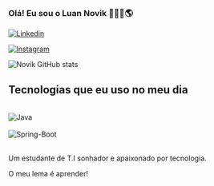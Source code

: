 ### Olá! Eu sou o Luan Novik 👨‍💻🌴🌎

[![Linkedin](https://img.shields.io/badge/LinkedIn-0077B5?style=for-the-badge&logo=linkedin&logoColor=white)](https://www.linkedin.com/in/luannovikprogradorjavati/)

[![Instagram](https://img.shields.io/badge/Instagram-E4405F?style=for-the-badge&logo=instagram&logoColor=white)](https://www.instagram.com/luannovik)

![Novik GitHub stats](https://github-readme-stats.vercel.app/api?username=lnovik&show_icons=true&theme=dracula)

## Tecnologias que eu uso no meu dia

<div style= "display: inline_block"><br/>
    <img align= "center" alt="Java" src="https://img.shields.io/badge/Java-ED8B00?style=for-the-badge&logo=java&logoColor=white">
<div style= "display: inline_block"><br/>
 <img align= "center" alt="Spring-Boot" src="https://img.shields.io/badge/Spring-6DB33F?style=for-the-badge&logo=spring&logoColor=white">

</div><br/>

Um estudante de T.I sonhador e apaixonado por tecnologia.

O meu lema é aprender!
